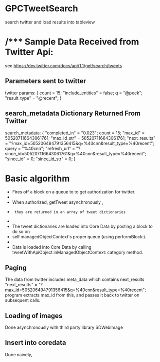 GPCTweetSearch
==============

search twitter and load results into tableview


/***
 Sample Data Received from Twitter Api:
==============
 
 see https://dev.twitter.com/docs/api/1.1/get/search/tweets
 
 Parameters sent to twitter
 --------------------------
 twitter params: {
 count = 15;
 "include_entities" = false;
 q = "@peek";
 "result_type" = "@recent";
 }
 
 
search_metadata Dictionary Returned From Twitter
------------------------------------------------
 
 search_metadata: {
 "completed_in" = "0.023";
 count = 15;
 "max_id" = 505207116643061761;
 "max_id_str" = 505207116643061761;
 "next_results" = "?max_id=505206494791356415&q=%40cnn&result_type=%40recent";
 query = "%40cnn";
 "refresh_url" = "?since_id=505207116643061761&q=%40cnn&result_type=%40recent";
 "since_id" = 0;
 "since_id_str" = 0;
 }
 
 Basic algorithm
 ===============
 
 * Fires off a block on a queue to to get authorization for twitter.
 *
 * When authorized,  getTweet asynchronously ,
 *      they are returned in an array of tweet dictionaries
 *
 * The tweet dictionaries are loaded into Core Data by posting a block to do so on
 *   self.managedObjectContext's proper queue (using performBlock:).
 *
 * Data is loaded into Core Data by calling tweetWithApiObject:inManagedObjectContext: category method.
 
 
 Paging
 ------
 The data from twitter includes meta_data which contains next_results
 "next_results" = "?max_id=505206494791356415&q=%40cnn&result_type=%40recent";
 program extracts max_id from this, and passes it back to twitter on subsequent calls. 
 
 Loading of images
 -----------------
 Done asynchronously with third party library SDWebImage
 
 Insert into coredata
 ---------------------
 Done naively,

